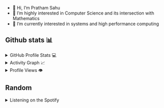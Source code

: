 - 👋 Hi, I’m Pratham Sahu
- 👀 I’m highly interested in Computer Science and its intersection with Mathematics
- 🌱 I’m currently interested in systems and high performance computing
<!---
Prathamsahu52/Prathamsahu52 is a ✨ special ✨ repository because its `README.md` (this file) appears on your GitHub profile.
You can click the Preview link to take a look at your changes.
--->

<!-- [![Pratham's GitHub stats](https://github-readme-stats.vercel.app/api?username=Prathamsahu52)](https://github.com/bangaradi/github-readme-stats)
 -->


## Github stats 📊

<details>
  <summary>GitHub Profile Stats 💻</summary>
  <br/>
    
 <a href="https://github.com/anuraghazra/github-readme-stats"><img src="https://github-readme-stats.vercel.app/api?username=Prathamsahu52&show_icons=true&hide_border=true&hide=issues&theme=radical" /></a>
  <a href="https://github.com/anuraghazra/github-readme-stats"><img src="https://github-readme-stats.vercel.app/api/top-langs/?username=Prathamsahu52&layout=compact&theme=radical&langs_count=6" /></a>
  <br/>
</details>

<details>
  <summary>Activity Graph 📈</summary>
  <br/>

<a href="https://github.com/ashutosh00710/github-readme-activity-graph"><img alt="Pratham's Activity Graph" src="https://github-readme-activity-graph.vercel.app/graph?username=Prathamsahu52&theme=chartreuse-dark&custom_title=Pratham's%20contribution%20graph&hide_border=true" /></a>

</details>

<details>
  <summary>Profile Views 👁️</summary>
  <br/>
  <img src="https://komarev.com/ghpvc/?username=Prathamsahu52&label=PROFILE+VIEWS&style=for-the-badge&color=brightgreen">

</details>


## Random

<details>
 <summary>Listening on the Spotify</summary>
 <div align="center">
    <img src="https://spotify-recently-played-readme.vercel.app/api?user=kw9wxrrjo2eezx3i2239xqzn6">
  </div>
</details>
